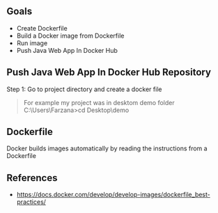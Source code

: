 ## Goals
- Create Dockerfile 
- Build a Docker image from Dockerfile
- Run image
-  Push Java Web App In Docker Hub

## Push Java Web App In Docker Hub Repository 
Step 1: Go to project directory and create a docker file 
> For example my project was in desktom demo folder
  C:\Users\Farzana>cd Desktop\demo
  


## Dockerfile
Docker builds images automatically by reading the instructions from a Dockerfile


## References
- https://docs.docker.com/develop/develop-images/dockerfile_best-practices/

<!--stackedit_data:
eyJoaXN0b3J5IjpbODYyMDczMzAzLC0yMDczODAyMzE2LDEyND
g0MDQ5ODMsNjIzMDQwNjMzLDgxNDA5NTk5NiwxMjM4NTQ2NzYs
LTEzMDU0MDE3ODMsLTM1NjQ0MjAzOCw0MjI1NTAyOV19
-->